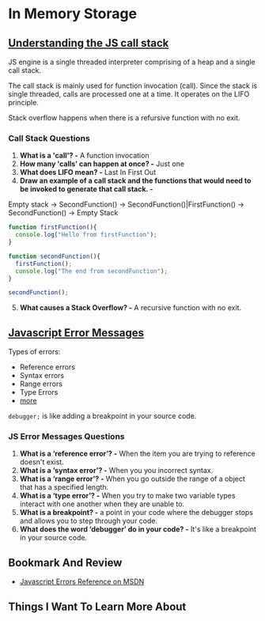 # In Memory Storage

## [Understanding the JS call stack](https://medium.freecodecamp.org/understanding-the-javascript-call-stack-861e41ae61d4)

JS engine is a single threaded interpreter comprising of a heap and a single call stack.

The call stack is mainly used for function invocation (call). Since the stack is single threaded, calls are processed one at a time. It operates on the LIFO principle.

Stack overflow happens when there is a refursive function with no exit.

### Call Stack Questions

1. **What is a 'call'? -** A function invocation
2. **How many 'calls' can happen at once? -** Just one
3. **What does LIFO mean? -** Last In First Out
4. **Draw an example of a call stack and the functions that would need to be invoked to generate that call stack. -**

Empty stack -> SecondFunction() -> SecondFunction()|FirstFunction() -> SecondFunction() -> Empty Stack

```javascript 
function firstFunction(){
  console.log("Hello from firstFunction");
}

function secondFunction(){
  firstFunction();
  console.log("The end from secondFunction");
}

secondFunction();
```

5. **What causes a Stack Overflow? -** A recursive function with no exit.

## [Javascript Error Messages](https://codeburst.io/javascript-error-messages-debugging-d23f84f0ae7c)

Types of errors:

- Reference errors
- Syntax errors
- Range errors
- Type Errors
- [more](https://developer.mozilla.org/en-US/docs/Web/JavaScript/Reference/Errors)

`debugger;` is like adding a breakpoint in your source code.

### JS Error Messages Questions

1. **What is a ‘reference error’? -** When the item you are trying to reference doesn't exist.
2. **What is a ‘syntax error’? -** When you you incorrect syntax.
3. **What is a ‘range error’? -** When you go outside the range of a object that has a specified length.
4. **What is a ‘type error’? -** When you try to make two variable types interact with one another when they are unable to.
5. **What is a breakpoint? -** a point in your code where the debugger stops and allows you to step through your code.
6. **What does the word ‘debugger’ do in your code? -** It's like a breakpoint in your source code.

## Bookmark And Review

- [Javascript Errors Reference on MSDN](https://developer.mozilla.org/en-US/docs/Web/JavaScript/Reference/Errors)

## Things I Want To Learn More About
